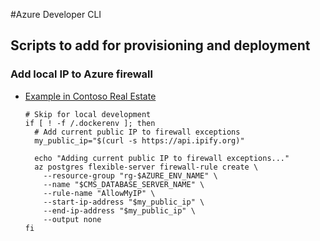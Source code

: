 #Azure Developer CLI

## Scripts to add for provisioning and deployment

### Add local IP to Azure firewall

* [Example in Contoso Real Estate](https://github.com/Azure-Samples/contoso-real-estate/pull/338/files#diff-5b7312807a73add65a2e551ce55d8754822f4b58296940b72587973b8dd88ccb)

  ```
  # Skip for local development
  if [ ! -f /.dockerenv ]; then
    # Add current public IP to firewall exceptions 
    my_public_ip="$(curl -s https://api.ipify.org)"
  
    echo "Adding current public IP to firewall exceptions..."
    az postgres flexible-server firewall-rule create \
      --resource-group "rg-$AZURE_ENV_NAME" \
      --name "$CMS_DATABASE_SERVER_NAME" \
      --rule-name "AllowMyIP" \
      --start-ip-address "$my_public_ip" \
      --end-ip-address "$my_public_ip" \
      --output none
  fi
  ```
